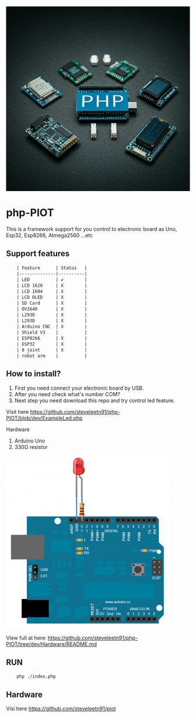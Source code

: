 ![Alt text](banner.png)

# php-PIOT
This is a framework support for you control to electronic board as Uno, Esp32, Esp8266, Atmega2560 ...etc

## Support features
        | Feature      | Status   |
        |--------------|----------|
        | LED          | ✔        | 
        | LCD 1620     | X        |
        | LCD 1604     | X        |    
        | LCD OLED     | X        |  
        | SD Card      | X        |    
        | OV2640       | X        |     
        | L293D        | X        |     
        | L293D        | X        |     
        | Arduino CNC  | X        |
        | Shield V3    |          |
        | ESP8266      | X        |
        | ESP32        | X        |
        | 8 joint      | X        | 
        | robot arm    |          |

## How to install? 
1. First you need connect your electronic board by USB.
2. After you need check what's number COM?
3. Next step you need download this repo and try control led feature.

Visit here https://github.com/steveleetn91/php-PIOT/blob/dev/ExampleLed.php

Hardware 
1. Arduino Uno
2. 330Ω resistor

![Alt text](led.png) 

View full at here: https://github.com/steveleetn91/php-PIOT/tree/dev/Hardware/README.md 

## RUN

        php ./index.php

## Hardware 
Visi here https://github.com/steveleetn91/piot
